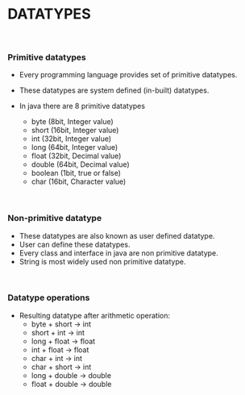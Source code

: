 # DATATYPES

<br>

### **Primitive datatypes**
+ Every programming language provides set of primitive datatypes.
+ These datatypes are system defined (in-built) datatypes.

+ In java there are 8 primitive datatypes
  + byte	   (8bit, Integer value)
  + short    (16bit, Integer value)
  + int	   (32bit, Integer value)
  + long	   (64bit, Integer value)
  + float	   (32bit, Decimal value)
  + double   (64bit, Decimal value)
  + boolean  (1bit, true or false)
  + char     (16bit, Character value)

<br>

### **Non-primitive datatype**

+ These datatypes are also known as user defined datatype.
+ User can define these datatypes.
+ Every class and interface in java are non primitive datatype.
+ String is most widely used non primitive datatype.

<br>

### **Datatype operations**

+ Resulting datatype after arithmetic operation:
  + byte + short → int
  + short + int → int
  + long + float → float
  + int + float → float
  + char + int → int
  + char + short → int
  + long + double → double
  + float + double → double
